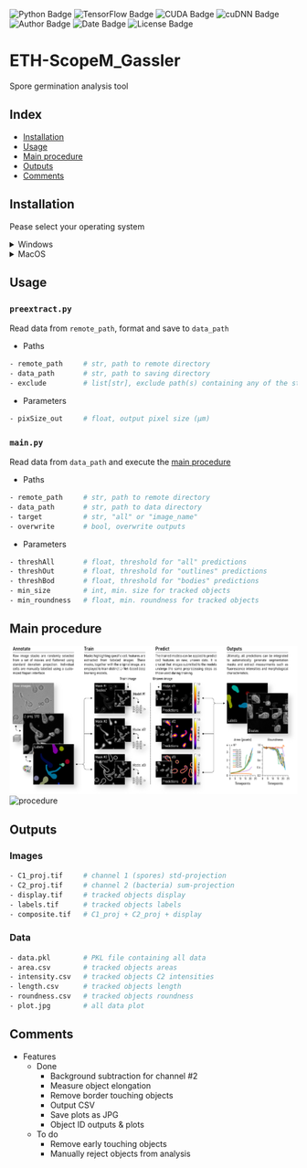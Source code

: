 ![Python Badge](https://img.shields.io/badge/Python-3.10-rgb(69%2C132%2C182)?logo=python&logoColor=rgb(149%2C157%2C165)&labelColor=rgb(50%2C60%2C65))
![TensorFlow Badge](https://img.shields.io/badge/TensoFlow-2.10-rgb(255%2C115%2C0)?logo=TensorFlow&logoColor=rgb(149%2C157%2C165)&labelColor=rgb(50%2C60%2C65))
![CUDA Badge](https://img.shields.io/badge/CUDA-11.2-rgb(118%2C185%2C0)?logo=NVIDIA&logoColor=rgb(149%2C157%2C165)&labelColor=rgb(50%2C60%2C65))
![cuDNN Badge](https://img.shields.io/badge/cuDNN-8.1-rgb(118%2C185%2C0)?logo=NVIDIA&logoColor=rgb(149%2C157%2C165)&labelColor=rgb(50%2C60%2C65))    
![Author Badge](https://img.shields.io/badge/Author-Benoit%20Dehapiot-blue?labelColor=rgb(50%2C60%2C65)&color=rgb(149%2C157%2C165))
![Date Badge](https://img.shields.io/badge/Created-2024--02--23-blue?labelColor=rgb(50%2C60%2C65)&color=rgb(149%2C157%2C165))
![License Badge](https://img.shields.io/badge/Licence-GNU%20General%20Public%20License%20v3.0-blue?labelColor=rgb(50%2C60%2C65)&color=rgb(149%2C157%2C165))    

# ETH-ScopeM_Gassler  
Spore germination analysis tool

## Index
- [Installation](#installation)
- [Usage](#usage)
- [Main procedure](#main-procedure)
- [Outputs](#outputs)
- [Comments](#comments)

## Installation

Pease select your operating system

<details> <summary>Windows</summary>  

### Step 1: Download this GitHub Repository 
- Click on the green `<> Code` button and download `ZIP` 
- Unzip the downloaded file to a desired location

### Step 2: Install Miniforge (Minimal Conda installer)
- Download and install [Miniforge](https://github.com/conda-forge/miniforge) for your operating system   
- Run the downloaded `.exe` file  
    - Select "Add Miniforge3 to PATH environment variable"  

### Step 3: Setup Conda 
- Open the newly installed Miniforge Prompt  
- Move to the downloaded GitHub repository
- Run one of the following command:  
```bash
# TensorFlow with GPU support
mamba env create -f environment_tf_gpu.yml
# TensorFlow with no GPU support 
mamba env create -f environment_tf_nogpu.yml
```  
- Activate Conda environment:
```bash
conda activate Gassler
```
Your prompt should now start with `(Gassler)` instead of `(base)`

</details> 

<details> <summary>MacOS</summary>  

### Step 1: Download this GitHub Repository 
- Click on the green `<> Code` button and download `ZIP` 
- Unzip the downloaded file to a desired location

### Step 2: Install Miniforge (Minimal Conda installer)
- Download and install [Miniforge](https://github.com/conda-forge/miniforge) for your operating system   
- Open your terminal
- Move to the directory containing the Miniforge installer
- Run one of the following command:  
```bash
# Intel-Series
bash Miniforge3-MacOSX-x86_64.sh
# M-Series
bash Miniforge3-MacOSX-arm64.sh
```   

### Step 3: Setup Conda 
- Re-open your terminal 
- Move to the downloaded GitHub repository
- Run one of the following command: 
```bash
# TensorFlow with GPU support
mamba env create -f environment_tf_gpu.yml
# TensorFlow with no GPU support 
mamba env create -f environment_tf_nogpu.yml
```  
- Activate Conda environment:  
```bash
conda activate Gassler
```
Your prompt should now start with `(Gassler)` instead of `(base)`

</details>

## Usage

### `preextract.py`
Read data from `remote_path`, format and save to `data_path`

- Paths
```bash
- remote_path     # str, path to remote directory
- data_path       # str, path to saving directory
- exclude         # list[str], exclude path(s) containing any of the str
```

- Parameters
```bash
- pixSize_out     # float, output pixel size (µm) 
```

### `main.py`
Read data from `data_path` and execute the [main procedure](#main-procedure)

- Paths
```bash
- remote_path     # str, path to remote directory
- data_path       # str, path to data directory
- target          # str, "all" or "image_name"
- overwrite       # bool, overwrite outputs
```
- Parameters
```bash
- threshAll       # float, threshold for "all" predictions
- threshOut       # float, threshold for "outlines" predictions
- threshBod       # float, threshold for "bodies" predictions
- min_size        # int, min. size for tracked objects
- min_roundness   # float, min. roundness for tracked objects
```

## Main procedure

<img src='utils/procedure.png' width="860" alt="procedure">
<img src='utils/procedure.gif' width="860" alt="procedure">

## Outputs

### Images
```bash
- C1_proj.tif     # channel 1 (spores) std-projection
- C2_proj.tif     # channel 2 (bacteria) sum-projection
- display.tif     # tracked objects display
- labels.tif      # tracked objects labels
- composite.tif   # C1_proj + C2_proj + display
```

### Data
```bash
- data.pkl        # PKL file containing all data 
- area.csv        # tracked objects areas
- intensity.csv   # tracked objects C2 intensities 
- length.csv      # tracked objects length  
- roundness.csv   # tracked objects roundness
- plot.jpg        # all data plot
```

## Comments

- Features
    - Done
        - Background subtraction for channel #2
        - Measure object elongation
        - Remove border touching objects
        - Output CSV
        - Save plots as JPG
        - Object ID outputs & plots
    - To do
        - Remove early touching objects
        - Manually reject objects from analysis